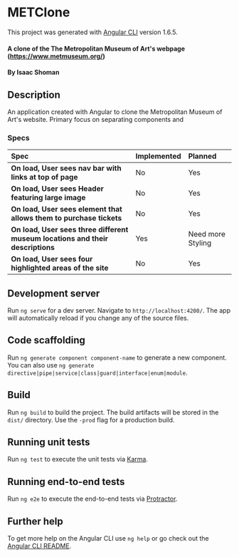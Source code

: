 # METClone

This project was generated with [Angular CLI](https://github.com/angular/angular-cli) version 1.6.5.


#### A clone of the The Metropolitan Museum of Art's webpage (https://www.metmuseum.org/)

#### By **Isaac Shoman**

## Description

An application created with Angular to clone the Metropolitan Museum of Art's website. Primary focus on separating components and


### Specs
| Spec | Implemented | Planned |
| :------------- | :------ | :------- |
| **On load, User sees nav bar with links at top of page** | No | Yes |
| **On load, User sees Header featuring large image** | No | Yes |
| **On load, User sees element that allows them to purchase tickets** | No | Yes |
| **On load, User sees three different museum locations and their descriptions** | Yes | Need more Styling |
| **On load, User sees four highlighted areas of the site** | No | Yes |



## Development server

Run `ng serve` for a dev server. Navigate to `http://localhost:4200/`. The app will automatically reload if you change any of the source files.

## Code scaffolding

Run `ng generate component component-name` to generate a new component. You can also use `ng generate directive|pipe|service|class|guard|interface|enum|module`.

## Build

Run `ng build` to build the project. The build artifacts will be stored in the `dist/` directory. Use the `-prod` flag for a production build.

## Running unit tests

Run `ng test` to execute the unit tests via [Karma](https://karma-runner.github.io).

## Running end-to-end tests

Run `ng e2e` to execute the end-to-end tests via [Protractor](http://www.protractortest.org/).

## Further help

To get more help on the Angular CLI use `ng help` or go check out the [Angular CLI README](https://github.com/angular/angular-cli/blob/master/README.md).
